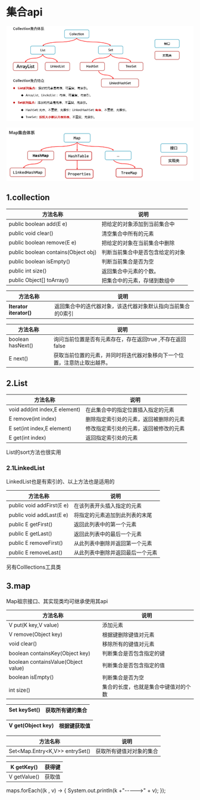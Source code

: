 

# 集合api

![Collection](images\Collection.png)



![Snipaste_2022-12-12_16-30-39](images\Snipaste_2022-12-12_16-30-39.png)











## 1.collection

| 方法名称                             | 说明                             |
| ------------------------------------ | -------------------------------- |
| public  boolean add(E e)             | 把给定的对象添加到当前集合中     |
| public  void clear()                 | 清空集合中所有的元素             |
| public  boolean remove(E e)          | 把给定的对象在当前集合中删除     |
| public  boolean contains(Object obj) | 判断当前集合中是否包含给定的对象 |
| public  boolean isEmpty()            | 判断当前集合是否为空             |
| public  int size()                   | 返回集合中元素的个数。           |
| public  Object[] toArray()           | 把集合中的元素，存储到数组中     |

| 方法名称                        | 说明                                                        |
| ------------------------------- | ----------------------------------------------------------- |
| **Iterator<E>**  **iterator()** | 返回集合中的迭代器对象，该迭代器对象默认指向当前集合的0索引 |

| 方法名称          | 说明                                                         |
| ----------------- | ------------------------------------------------------------ |
| boolean hasNext() | 询问当前位置是否有元素存在，存在返回true ,不存在返回false    |
| E  next()         | 获取当前位置的元素，并同时将迭代器对象移向下一个位置，注意防止取出越界。 |

## 2.List

| 方法名称                       | 说明                                   |
| ------------------------------ | -------------------------------------- |
| void add(int  index,E element) | 在此集合中的指定位置插入指定的元素     |
| E remove(int  index)           | 删除指定索引处的元素，返回被删除的元素 |
| E set(int index,E  element)    | 修改指定索引处的元素，返回被修改的元素 |
| E get(int  index)              | 返回指定索引处的元素                   |

List的sort方法也很实用



### 2.1LinkedList

LinkedList也是有索引的、以上方法也是适用的

| 方法名称                   | 说明                             |
| -------------------------- | -------------------------------- |
| public  void addFirst(E e) | 在该列表开头插入指定的元素       |
| public  void addLast(E e)  | 将指定的元素追加到此列表的末尾   |
| public  E getFirst()       | 返回此列表中的第一个元素         |
| public  E getLast()        | 返回此列表中的最后一个元素       |
| public  E removeFirst()    | 从此列表中删除并返回第一个元素   |
| public  E removeLast()     | 从此列表中删除并返回最后一个元素 |

另有Colllections工具类

## 3.map

Map祖宗接口、其实现类均可继承使用其api

| 方法名称                            | 说明                                 |
| ----------------------------------- | ------------------------------------ |
| V  put(K key,V value)               | 添加元素                             |
| V  remove(Object key)               | 根据键删除键值对元素                 |
| void  clear()                       | 移除所有的键值对元素                 |
| boolean containsKey(Object key)     | 判断集合是否包含指定的键             |
| boolean containsValue(Object value) | 判断集合是否包含指定的值             |
| boolean isEmpty()                   | 判断集合是否为空                     |
| int  size()                         | 集合的长度，也就是集合中键值对的个数 |

| Set<K>  keySet() | 获取所有键的集合 |
| ---------------- | ---------------- |

| V  get(Object key) | 根据键获取值 |
| ------------------ | ------------ |



| 方法名称                       | 说明                     |
| ------------------------------ | ------------------------ |
| Set<Map.Entry<K,V>> entrySet() | 获取所有键值对对象的集合 |

| K getKey()   | 获得键 |
| ------------ | ------ |
| V getValue() | 获取值 |



maps.forEach((k , v) -> {
    System.out.println(k +"----->" + v);
});

